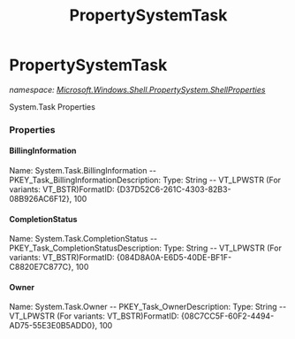 ﻿---
title: PropertySystemTask
---

# PropertySystemTask
_namespace: [Microsoft.Windows.Shell.PropertySystem.ShellProperties](N-Microsoft.Windows.Shell.PropertySystem.ShellProperties.html)_

System.Task Properties



### Properties

#### BillingInformation
Name: System.Task.BillingInformation -- PKEY_Task_BillingInformationDescription: Type: String -- VT_LPWSTR (For variants: VT_BSTR)FormatID: {D37D52C6-261C-4303-82B3-08B926AC6F12}, 100
#### CompletionStatus
Name: System.Task.CompletionStatus -- PKEY_Task_CompletionStatusDescription: Type: String -- VT_LPWSTR (For variants: VT_BSTR)FormatID: {084D8A0A-E6D5-40DE-BF1F-C8820E7C877C}, 100
#### Owner
Name: System.Task.Owner -- PKEY_Task_OwnerDescription: Type: String -- VT_LPWSTR (For variants: VT_BSTR)FormatID: {08C7CC5F-60F2-4494-AD75-55E3E0B5ADD0}, 100

